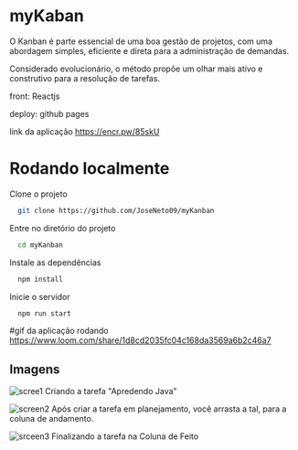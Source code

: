 
# myKaban

O Kanban é parte essencial de uma boa gestão de projetos, com uma abordagem simples, eficiente e direta para a administração de demandas. 

Considerado evolucionário, o método propõe um olhar mais ativo e construtivo para a resolução de tarefas.

front: Reactjs

deploy: github pages

link da aplicação https://encr.pw/85skU
# Rodando localmente

Clone o projeto

```bash
  git clone https://github.com/JoseNeto09/myKanban
```

Entre no diretório do projeto

```bash
  cd myKanban
```

Instale as dependências

```bash
  npm install
```

Inicie o servidor

```bash
  npm run start
```

#gif da aplicação rodando
https://www.loom.com/share/1d8cd2035fc04c168da3569a6b2c46a7
## Imagens


![scree1](https://user-images.githubusercontent.com/15115623/235157868-c95a3954-bacd-4446-aeec-00c2ee4c27e2.png)
Criando a tarefa "Apredendo Java"

![screen2](https://user-images.githubusercontent.com/15115623/235157957-6aee7db9-be6f-43d0-a3f6-dc8730db2992.png)
Após criar a tarefa em planejamento, você arrasta a tal, para a coluna de andamento.

![srceen3](https://user-images.githubusercontent.com/15115623/235158081-63078a08-ef78-4886-b4d3-5602597c8fe9.png)
Finalizando a tarefa na Coluna de Feito

